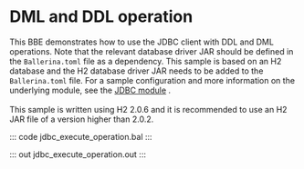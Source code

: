# DML and DDL operation

This BBE demonstrates how to use the JDBC client with DDL and
DML operations. Note that the relevant database driver JAR
should be defined in the `Ballerina.toml` file as a dependency.
This sample is based on an H2 database and the H2 database driver JAR needs to be added to the `Ballerina.toml` file.
For a sample configuration and more information on the underlying module, see the [JDBC module](https://lib.ballerina.io/ballerinax/java.jdbc/latest/) .<br><br>
This sample is written using H2 2.0.6 and it is recommended to use an H2 JAR file of a version higher than 2.0.2.

::: code jdbc_execute_operation.bal :::

::: out jdbc_execute_operation.out :::